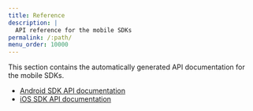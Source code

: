 ```yaml
---
title: Reference
description: |
  API reference for the mobile SDKs
permalink: /:path/
menu_order: 10000
---
```


This section contains the automatically generated API documentation for the mobile SDKs.

*   [Android SDK API documentation][android]
*   [iOS SDK API documentation][ios]

[android]: android/
[ios]: ios/
